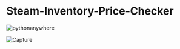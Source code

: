 # Steam-Inventory-Price-Checker

![pythonanywhere](https://user-images.githubusercontent.com/91700001/201166949-5fd058d4-ddb4-4e75-a291-d4951f0166cd.PNG)

![Capture](https://user-images.githubusercontent.com/91700001/201166969-0ed5c56f-6874-4e0c-9752-4a36ee5532a6.PNG)

